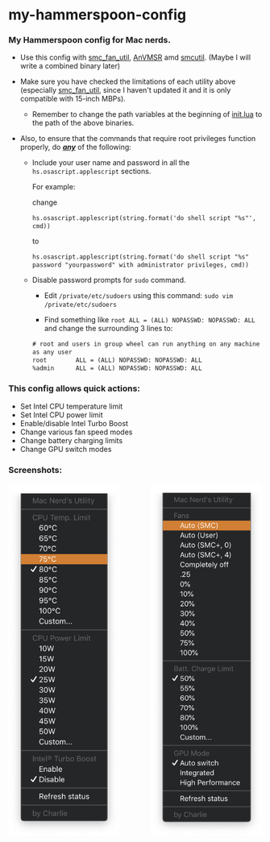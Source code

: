 # my-hammerspoon-config
 ### My Hammerspoon config for Mac nerds.  

- Use this config with [smc_fan_util](https://github.com/charlie0129/smc_fan_util), [AnVMSR](https://www.insanelymac.com/forum/topic/341394-anvmsr-11-for-catalina-1015/) amd [smcutil](https://github.com/sicreative/BatteryStatusShow/blob/master/BatteryStatusShow/smcutil/Products/usr/local/bin/smcutil). (Maybe I will write a combined binary later) 
  
- Make sure you have checked the limitations of each utility above (especially [smc_fan_util](https://github.com/charlie0129/smc_fan_util), since I haven't updated it and it is only compatible with 15-inch MBPs).
  - Remember to change the path variables at the beginning of [init.lua](https://github.com/charlie0129/my-hammerspoon-config/blob/master/init.lua) to the path of the above binaries.  
  
- Also, to ensure that the commands that require root privileges function properly, do <u>***any***</u> of the following:   
  - Include your user name and password in all the `hs.osascript.applescript` sections. 

    For example: 

    change 

    ```applescript
    hs.osascript.applescript(string.format('do shell script "%s"', cmd))
    ```
  
    to
  
    ```applescript
    hs.osascript.applescript(string.format('do shell script "%s" password "yourpassword" with administrator privileges, cmd))
    ```
  
  - Disable password prompts for `sudo` command.
  
    - Edit `/private/etc/sudoers` using this command: `sudo vim /private/etc/sudoers`
  
    - Find something like `root ALL = (ALL) NOPASSWD: NOPASSWD: ALL` and change the surrounding 3 lines to:
  
    ```shell
    # root and users in group wheel can run anything on any machine as any user
    root        ALL = (ALL) NOPASSWD: NOPASSWD: ALL
    %admin      ALL = (ALL) NOPASSWD: NOPASSWD: ALL
    ```
  
  
### This config allows quick actions:  
- Set Intel CPU temperature limit
- Set Intel CPU power limit
- Enable/disable Intel Turbo Boost
- Change various fan speed modes
- Change battery charging limits
- Change GPU switch modes

### Screenshots:
<a herf="https://github.com/charlie0129/my-hammerspoon-config/blob/master/img/cpu.png">
  <img align="left" height=700 src="./img/cpu.png" />
</a>
<a herf="https://github.com/charlie0129/my-hammerspoon-config/blob/master/img/other.png">
  <img align="right" height=700 src="./img/other.png" />
</a>
<!--
![cpu](https://github.com/charlie0129/my-hammerspoon-config/blob/master/img/cpu.png)
![other](https://github.com/charlie0129/my-hammerspoon-config/blob/master/img/other.png)
-->
